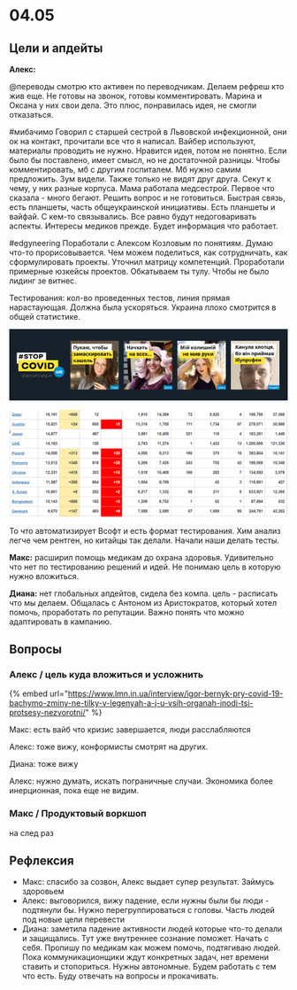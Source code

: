 # 04.05

## Цели и апдейты

**Алекс:**

@переводы смотрю кто активен по переводчикам. Делаем рефреш кто жив еще. Не готовы на звонок, готовы комментировать. Марина и Оксана у них свои дела. Это плюс, понравилась идея, не смогли отказаться. 

\#мибачимо Говорил с старшей сестрой в Львовской инфекционной, они ок на контакт, прочитали все что я написал. Вайбер используют, материалы проводить не нужно. Нравится идея, потом не понятно. Если было бы поставлено, имеет смысл, но не достаточной разницы. Чтобы комментировать, мб с другим госпиталем. Мб нужно самим предложить. Зум видели. Также только не видят друг друга. Секут к чему, у них разные корпуса. Мама работала медсестрой. Первое что сказала - много бегают. Решить вопрос и не готовиться. Быстрая связь, есть планшеты, часть общеукраинской инициативы. Есть планшеты и вайфай. С кем-то связывались. Все равно будут недоговаривать аспекты. Интересы медиков прежде. Будет информация что работает. 

\#edgyneering Поработали с Алексом Козловым по понятиям. Думаю что-то прорисовывается. Чем можем поделиться, как сотрудничать, как сформулировать проекты. Уточнил матрицу компетенций. Проработали примерные юзкейсы проектов. Обкатываем ты тулу. Чтобы не было лидинг зе витнес.  

Тестирования: кол-во проведенных тестов, линия прямая нарастаующая. Должна была ускоряться. Украина плохо смотрится в общей статистике.

![](../../.gitbook/assets/image%20%2829%29.png)

![](../../.gitbook/assets/image%20%2856%29.png)

То что автоматизирует Всофт и есть формат тестирования. Хим анализ легче чем рентген, но китайцы так делали. Начали наши делать тесты. 

**Макс:** расширил помощь медикам до охрана здоровья. Удивительно что нет по тестированию решений и идей. Не понимаю цель в которую нужно вложиться.

**Диана:** нет глобальных апдейтов, сидела без компа. цель - расписать что мы делаем. Общалась с Антоном из Аристократов, который хотел помочь, проработать по репутации. Важно понять что можно адаптировать в кампанию.

## Вопросы

### Алекс / цель куда вложиться и усложнить

{% embed url="https://www.lmn.in.ua/interview/igor-bernyk-pry-covid-19-bachymo-zminy-ne-tilky-v-legenyah-a-j-u-vsih-organah-inodi-tsi-protsesy-nezvorotni/" %}

Макс: есть вайб что кризис завершается, люди расслабляются

Алекс: тоже вижу, конформисты смотрят на других.

Диана: тоже вижу

Алекс: нужно думать, искать пограничные случаи. Экономика более инерционная, пока еще не видим.

### Макс / Продуктовый воркшоп

на след раз

## Рефлексия

* Макс: спасибо за созвон, Алекс выдает супер результат. Займусь здоровьем
* Алекс: выговорился, вижу падение, если нужны были бы люди - подтянули бы. Нужно перегруппироваться с головы. Часть людей под новые цели перевести
* Диана: заметила падение активности людей которые что-то делали и защищались. Тут уже внутреннее сознание поможет. Начать с себя. Пропишу по медикам как можем помочь, подтягиваю людей. Пока коммуникационщики ждут конкретных задач, нет времени ставить и стопориться. Нужны автономные. Будем работать с тем что есть. Буду отвечать на вопросы и прокачивать.

